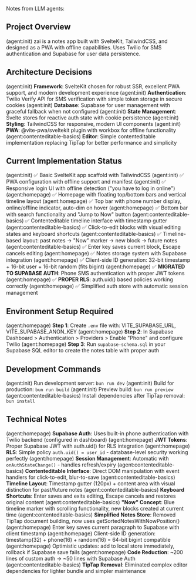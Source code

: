 Notes from LLM agents:

## Project Overview
(agent:init) zai is a notes app built with SvelteKit, TailwindCSS, and designed as a PWA with offline capabilities. Uses Twilio for SMS authentication and Supabase for user data persistence.

## Architecture Decisions
(agent:init) **Framework**: SvelteKit chosen for robust SSR, excellent PWA support, and modern development experience
(agent:init) **Authentication**: Twilio Verify API for SMS verification with simple token storage in secure cookies
(agent:init) **Database**: Supabase for user management with graceful fallback when not configured
(agent:init) **State Management**: Svelte stores for reactive auth state with cookie persistence
(agent:init) **Styling**: TailwindCSS for responsive, modern UI components
(agent:init) **PWA**: @vite-pwa/sveltekit plugin with workbox for offline functionality
(agent:contenteditable-basics) **Editor**: Simple contenteditable implementation replacing TipTap for better performance and simplicity

## Current Implementation Status
(agent:init) ✅ Basic SvelteKit app scaffold with TailwindCSS
(agent:init) ✅ PWA configuration with offline support and manifest
(agent:init) ✅ Responsive login UI with offline detection ("you have to log in online")
(agent:homepage) ✅ Homepage with floating top/bottom bars and vertical timeline layout
(agent:homepage) ✅ Top bar with phone number display, online/offline indicator, auto-dim on hover
(agent:homepage) ✅ Bottom bar with search functionality and "Jump to Now" button
(agent:contenteditable-basics) ✅ Contenteditable timeline interface with timestamp gutter
(agent:contenteditable-basics) ✅ Click-to-edit blocks with visual editing states and keyboard shortcuts
(agent:contenteditable-basics) ✅ Timeline-based layout: past notes → "Now" marker → new block → future notes
(agent:contenteditable-basics) ✅ Enter key saves current block, Escape cancels editing
(agent:homepage) ✅ Notes storage system with Supabase integration
(agent:homepage) ✅ Client-side ID generation: 32-bit timestamp + 16-bit user + 16-bit random (fits bigint)
(agent:homepage) ✅ **MIGRATED TO SUPABASE AUTH**: Phone SMS authentication with proper JWT tokens
(agent:homepage) ✅ **PROPER RLS**: auth.uid() based policies working correctly
(agent:homepage) ✅ Simplified auth store with automatic session management

## Environment Setup Required
(agent:homepage) **Step 1**: Create `.env` file with: VITE_SUPABASE_URL, VITE_SUPABASE_ANON_KEY
(agent:homepage) **Step 2**: In Supabase Dashboard > Authentication > Providers > Enable "Phone" and configure Twilio
(agent:homepage) **Step 3**: Run `supabase-schema.sql` in your Supabase SQL editor to create the notes table with proper auth

## Development Commands
(agent:init) Run development server: `bun run dev`
(agent:init) Build for production: `bun run build`
(agent:init) Preview build: `bun run preview`
(agent:contenteditable-basics) Install dependencies after TipTap removal: `bun install`

## Technical Notes
(agent:homepage) **Supabase Auth**: Uses built-in phone authentication with Twilio backend (configured in dashboard)
(agent:homepage) **JWT Tokens**: Proper Supabase JWT with auth.uid() for RLS integration
(agent:homepage) **RLS**: Simple policy `auth.uid() = user_id` - database-level security working perfectly
(agent:homepage) **Session Management**: Automatic with `onAuthStateChange()` - handles refresh/expiry
(agent:contenteditable-basics) **Contenteditable Interface**: Direct DOM manipulation with event handlers for click-to-edit, blur-to-save
(agent:contenteditable-basics) **Timeline Layout**: Timestamp gutter (120px) + content area with visual distinction for past/future notes
(agent:contenteditable-basics) **Keyboard Shortcuts**: Enter saves and exits editing, Escape cancels and restores original content
(agent:contenteditable-basics) **"Now" Concept**: Blue timeline marker with scrolling functionality, new blocks created at current time
(agent:contenteditable-basics) **Simplified Notes Store**: Removed TipTap document building, now uses getSortedNotesWithNowPosition()
(agent:homepage) Enter key saves current paragraph to Supabase with client timestamp
(agent:homepage) Client-side ID generation: timestamp(32) + phone(16) + random(16) = 64-bit bigint compatible
(agent:homepage) Optimistic updates: add to local store immediately, rollback if Supabase save fails
(agent:homepage) **Code Reduction**: ~200 lines of custom auth → ~50 lines with Supabase Auth
(agent:contenteditable-basics) **TipTap Removal**: Eliminated complex editor dependencies for lighter bundle and simpler maintenance
